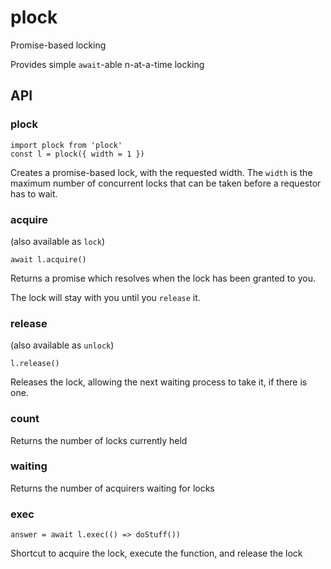 # plock
Promise-based locking

Provides simple `await`-able n-at-a-time locking

## API

### plock

```
import plock from 'plock'
const l = plock({ width = 1 })
```

Creates a promise-based lock, with the requested width. The `width` is the
maximum number of concurrent locks that can be taken before a requestor has to wait.

### acquire
(also available as `lock`)

`await l.acquire()`

Returns a promise which resolves when the lock has been granted to you.

The lock will stay with you until you `release` it.


### release
(also available as `unlock`)

`l.release()`

Releases the lock, allowing the next waiting process to take it, if there is one.

### count

Returns the number of locks currently held

### waiting

Returns the number of acquirers waiting for locks

### exec

`answer = await l.exec(() => doStuff())`

Shortcut to acquire the lock, execute the function, and release the lock
